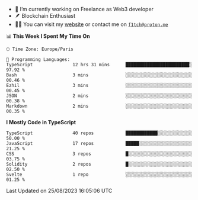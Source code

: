 - 🔭 I’m currently working on Freelance as Web3 developer
- 🪶 Blockchain Enthusiast
- 👨‍💻 You can visit my [website](https://f1tch.xyz) or contact me on [`f1tch@proton.me`](mailto:f1tch@proton.me)

<!--START_SECTION:waka-->
📊 **This Week I Spent My Time On** 

```text
🕑︎ Time Zone: Europe/Paris

💬 Programming Languages: 
TypeScript               12 hrs 31 mins      ████████████████████████░   97.92 % 
Bash                     3 mins              ░░░░░░░░░░░░░░░░░░░░░░░░░   00.46 % 
Ezhil                    3 mins              ░░░░░░░░░░░░░░░░░░░░░░░░░   00.45 % 
JSON                     2 mins              ░░░░░░░░░░░░░░░░░░░░░░░░░   00.38 % 
Markdown                 2 mins              ░░░░░░░░░░░░░░░░░░░░░░░░░   00.35 % 
```

**I Mostly Code in TypeScript** 

```text
TypeScript               40 repos            ████████████░░░░░░░░░░░░░   50.00 % 
JavaScript               17 repos            █████░░░░░░░░░░░░░░░░░░░░   21.25 % 
CSS                      3 repos             █░░░░░░░░░░░░░░░░░░░░░░░░   03.75 % 
Solidity                 2 repos             █░░░░░░░░░░░░░░░░░░░░░░░░   02.50 % 
Svelte                   1 repo              ░░░░░░░░░░░░░░░░░░░░░░░░░   01.25 % 
```




 Last Updated on 25/08/2023 16:05:06 UTC
<!--END_SECTION:waka-->

